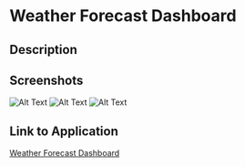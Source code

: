 # Weather Forecast Dashboard

## Description


## Screenshots
![Alt Text](image.jpg)
![Alt Text](image.jpg)
![Alt Text](image.jpg)

## Link to Application
[Weather Forecast Dashboard](https://ethanc29.github.io/Weather-Dashboard/)